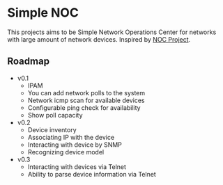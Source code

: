 # Simple NOC

This projects aims to be Simple Network Operations Center for networks with large amount of network devices. Inspired by [NOC Project](https://code.getnoc.com/noc/noc).

## Roadmap

* v0.1
  * IPAM
  * You can add network polls to the system
  * Network icmp scan for available devices
  * Configurable ping check for availability
  * Show poll capacity
* v0.2
  * Device inventory
  * Associating IP with the device
  * Interacting with device by SNMP
  * Recognizing device model
* v0.3
  * Interacting with devices via Telnet
  * Ability to parse device information via Telnet